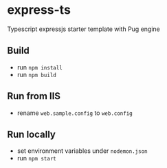 # express-ts
Typescript expressjs starter template with Pug engine

## Build

 - run `npm install`
 - run `npm build`

## Run from IIS
 - rename `web.sample.config` to `web.config`

## Run locally
 - set environment variables under `nodemon.json`
 - run `npm start`
